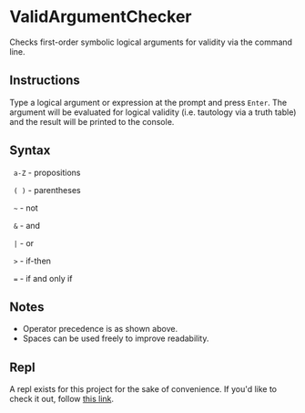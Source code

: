 # ValidArgumentChecker
Checks first-order symbolic logical arguments for validity via the command line.

## Instructions
Type a logical argument or expression at the prompt and press `Enter`. The argument will be evaluated for logical validity (i.e. tautology via a truth table) and the result will be printed to the console.

## Syntax
` a-Z` - propositions

` ( )` - parentheses

`  ~ ` - not

`  & ` - and

`  | ` - or

`  > ` - if-then

`  = ` - if and only if

## Notes
 - Operator precedence is as shown above.
 - Spaces can be used freely to improve readability.

## Repl
A repl exists for this project for the sake of convenience. If you'd like to check it out, follow [this link](https://repl.it/talk/share/Valid-Argument-Checker/127450).

